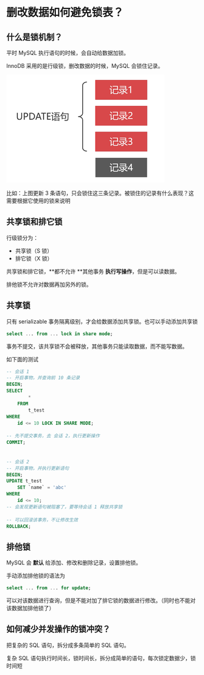 # 删改数据如何避免锁表？

## 什么是锁机制？

平时 MySQL 执行语句的时候，会自动给数据加锁。

InnoDB 采用的是行级锁，删改数据的时候，MySQL 会锁住记录。

![image-20200607212441588](./assets/image-20200607212441588.png)

比如：上图更新 3 条语句，只会锁住这三条记录。被锁住的记录有什么表现？这需要根据它使用的锁来说明

## 共享锁和排它锁

行级锁分为：

- 共享锁（S 锁）
- 排它锁（X 锁）

共享锁和排它锁，**都不允许 **其他事务 **执行写操作**，但是可以读数据。

排他锁不允许对数据再加另外的锁。

## 共享锁

只有 serializable 事务隔离级别，才会给数据添加共享锁。也可以手动添加共享锁

```sql
select ... from ... lock in share mode;
```

事务不提交，该共享锁不会被释放，其他事务只能读取数据，而不能写数据。

如下面的测试

```sql
-- 会话 1
-- 开启事物，并查询前 10 条记录
BEGIN;
SELECT
		* 
	FROM
		t_test 
WHERE
	id <= 10 LOCK IN SHARE MODE;
	
-- 先不提交事务，去 会话 2，执行更新操作
COMMIT;


-- 会话 2
-- 开启事物，并执行更新语句
BEGIN;
UPDATE t_test 
	SET `name` = 'abc' 
WHERE
	id <= 10;
-- 会发现更新语句被阻塞了，要等待会话 1 释放共享锁

-- 可以回滚该事务，不让修改生效
ROLLBACK;
```

## 排他锁

MySQL 会 **默认** 给添加、修改和删除记录，设置排他锁。

手动添加排他锁的语法为

```sql
select ... from ... for update;
```

可以对该数据进行查询，但是不能对加了排它锁的数据进行修改。（同时也不能对该数据加排他锁了）

## 如何减少并发操作的锁冲突？

把复杂的 SQL 语句，拆分成多条简单的 SQL 语句。

复杂 SQL 语句执行时间长，锁时间长，拆分成简单的语句，每次锁定数据少，锁时间短